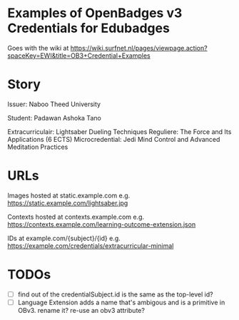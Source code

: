 # Examples of OpenBadges v3 Credentials for Edubadges

Goes with the wiki at https://wiki.surfnet.nl/pages/viewpage.action?spaceKey=EWI&title=OB3+Credential+Examples

# Story

Issuer: Naboo Theed University

Student: Padawan Ashoka Tano

Extracurriculair: Lightsaber Dueling Techniques
Reguliere: The Force and Its Applications (6 ECTS)
Microcredential: Jedi Mind Control and Advanced Meditation Practices


# URLs

Images hosted at static.example.com e.g. https://static.example.com/lightsaber.jpg

Contexts hosted at contexts.example.com e.g. https://contexts.example.com/learning-outcome-extension.json

IDs at example.com/{subject}/{id} e.g. https://example.com/credentials/extracurricular-minimal

# TODOs

- [ ] find out of the credentialSubject.id is the same as the top-level id?
- [ ] Language Extension adds a name that's ambigous and is a primitive in OBv3. rename it? re-use an obv3 attribute?
